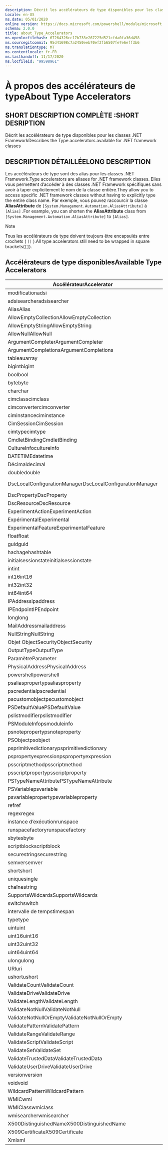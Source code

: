 ```yaml
---
description: Décrit les accélérateurs de type disponibles pour les classes .NET Framework
Locale: en-US
ms.date: 05/01/2020
online version: https://docs.microsoft.com/powershell/module/microsoft.powershell.core/about/about_type_accelerators?view=powershell-7.2&WT.mc_id=ps-gethelp
schema: 2.0.0
title: about_Type_Accelerators
ms.openlocfilehash: 67264326cc17b733e267225d521cfda0fa36d458
ms.sourcegitcommit: 95d41698c7a2450eeb70ef2fb6507fe7e6eff3b6
ms.translationtype: MT
ms.contentlocale: fr-FR
ms.lasthandoff: 11/17/2020
ms.locfileid: "99598961"
---
```

# <a name="about-type-accelerators"></a><span data-ttu-id="27026-103">À propos des accélérateurs de type</span><span class="sxs-lookup"><span data-stu-id="27026-103">About Type Accelerators</span></span>

## <a name="short-desription"></a><span data-ttu-id="27026-104">SHORT DESCRIPTION COMPLÈTE :</span><span class="sxs-lookup"><span data-stu-id="27026-104">SHORT DESRIPTION</span></span>
<span data-ttu-id="27026-105">Décrit les accélérateurs de type disponibles pour les classes .NET Framework</span><span class="sxs-lookup"><span data-stu-id="27026-105">Describes the Type accelerators available for .NET framework classes</span></span>

## <a name="long-description"></a><span data-ttu-id="27026-106">DESCRIPTION DÉTAILLÉE</span><span class="sxs-lookup"><span data-stu-id="27026-106">LONG DESCRIPTION</span></span>

<span data-ttu-id="27026-107">Les accélérateurs de type sont des alias pour les classes .NET Framework.</span><span class="sxs-lookup"><span data-stu-id="27026-107">Type accelerators are aliases for .NET framework classes.</span></span> <span data-ttu-id="27026-108">Elles vous permettent d’accéder à des classes .NET Framework spécifiques sans avoir à taper explicitement le nom de la classe entière.</span><span class="sxs-lookup"><span data-stu-id="27026-108">They allow you to access specific .NET framework classes without having to explicitly type the entire class name.</span></span> <span data-ttu-id="27026-109">Par exemple, vous pouvez raccourcir la classe **AliasAttribute** de `[System.Management.Automation.AliasAttribute]` à `[Alias]` .</span><span class="sxs-lookup"><span data-stu-id="27026-109">For example, you can shorten the **AliasAttribute** class from `[System.Management.Automation.AliasAttribute]` to `[Alias]`.</span></span>

> [!NOTE]
> <span data-ttu-id="27026-110">Tous les accélérateurs de type doivent toujours être encapsulés entre crochets ( `[]` ).</span><span class="sxs-lookup"><span data-stu-id="27026-110">All type accelerators still need to be wrapped in square brackets(`[]`).</span></span>

## <a name="available-type-accelerators"></a><span data-ttu-id="27026-111">Accélérateurs de type disponibles</span><span class="sxs-lookup"><span data-stu-id="27026-111">Available Type Accelerators</span></span>

|        <span data-ttu-id="27026-112">Accélérateur</span><span class="sxs-lookup"><span data-stu-id="27026-112">Accelerator</span></span>          |                           <span data-ttu-id="27026-113">Nom complet de la classe</span><span class="sxs-lookup"><span data-stu-id="27026-113">Full Class Name</span></span>                           |
|---------------------------- | ------------------------------------------------------------------- |
|<span data-ttu-id="27026-114">modification</span><span class="sxs-lookup"><span data-stu-id="27026-114">adsi</span></span>                         | <span data-ttu-id="27026-115">System. DirectoryServices. DirectoryEntry</span><span class="sxs-lookup"><span data-stu-id="27026-115">System.DirectoryServices.DirectoryEntry</span></span>                             |
|<span data-ttu-id="27026-116">adsisearcher</span><span class="sxs-lookup"><span data-stu-id="27026-116">adsisearcher</span></span>                 | <span data-ttu-id="27026-117">System. DirectoryServices. DirectorySearcher</span><span class="sxs-lookup"><span data-stu-id="27026-117">System.DirectoryServices.DirectorySearcher</span></span>                          |
|<span data-ttu-id="27026-118">Alias</span><span class="sxs-lookup"><span data-stu-id="27026-118">Alias</span></span>                        | <span data-ttu-id="27026-119">System. Management. Automation. AliasAttribute</span><span class="sxs-lookup"><span data-stu-id="27026-119">System.Management.Automation.AliasAttribute</span></span>                         |
|<span data-ttu-id="27026-120">AllowEmptyCollection</span><span class="sxs-lookup"><span data-stu-id="27026-120">AllowEmptyCollection</span></span>         | <span data-ttu-id="27026-121">System. Management. Automation. AllowEmptyCollectionAttribute</span><span class="sxs-lookup"><span data-stu-id="27026-121">System.Management.Automation.AllowEmptyCollectionAttribute</span></span>          |
|<span data-ttu-id="27026-122">AllowEmptyString</span><span class="sxs-lookup"><span data-stu-id="27026-122">AllowEmptyString</span></span>             | <span data-ttu-id="27026-123">System. Management. Automation. AllowEmptyStringAttribute</span><span class="sxs-lookup"><span data-stu-id="27026-123">System.Management.Automation.AllowEmptyStringAttribute</span></span>              |
|<span data-ttu-id="27026-124">AllowNull</span><span class="sxs-lookup"><span data-stu-id="27026-124">AllowNull</span></span>                    | <span data-ttu-id="27026-125">System. Management. Automation. AllowNullAttribute</span><span class="sxs-lookup"><span data-stu-id="27026-125">System.Management.Automation.AllowNullAttribute</span></span>                     |
|<span data-ttu-id="27026-126">ArgumentCompleter</span><span class="sxs-lookup"><span data-stu-id="27026-126">ArgumentCompleter</span></span>            | <span data-ttu-id="27026-127">System. Management. Automation. ArgumentCompleterAttribute</span><span class="sxs-lookup"><span data-stu-id="27026-127">System.Management.Automation.ArgumentCompleterAttribute</span></span>             |
|<span data-ttu-id="27026-128">ArgumentCompletions</span><span class="sxs-lookup"><span data-stu-id="27026-128">ArgumentCompletions</span></span>          | <span data-ttu-id="27026-129">System. Management. Automation. ArgumentCompletionsAttribute</span><span class="sxs-lookup"><span data-stu-id="27026-129">System.Management.Automation.ArgumentCompletionsAttribute</span></span>           |
|<span data-ttu-id="27026-130">tableau</span><span class="sxs-lookup"><span data-stu-id="27026-130">array</span></span>                        | <span data-ttu-id="27026-131">System.Array</span><span class="sxs-lookup"><span data-stu-id="27026-131">System.Array</span></span>                                                        |
|<span data-ttu-id="27026-132">bigint</span><span class="sxs-lookup"><span data-stu-id="27026-132">bigint</span></span>                       | <span data-ttu-id="27026-133">System. Numerics. BigInteger</span><span class="sxs-lookup"><span data-stu-id="27026-133">System.Numerics.BigInteger</span></span>                                          |
|<span data-ttu-id="27026-134">bool</span><span class="sxs-lookup"><span data-stu-id="27026-134">bool</span></span>                         | <span data-ttu-id="27026-135">System.Boolean</span><span class="sxs-lookup"><span data-stu-id="27026-135">System.Boolean</span></span>                                                      |
|<span data-ttu-id="27026-136">byte</span><span class="sxs-lookup"><span data-stu-id="27026-136">byte</span></span>                         | <span data-ttu-id="27026-137">System.Byte</span><span class="sxs-lookup"><span data-stu-id="27026-137">System.Byte</span></span>                                                         |
|<span data-ttu-id="27026-138">char</span><span class="sxs-lookup"><span data-stu-id="27026-138">char</span></span>                         | <span data-ttu-id="27026-139">System.Char</span><span class="sxs-lookup"><span data-stu-id="27026-139">System.Char</span></span>                                                         |
|<span data-ttu-id="27026-140">cimclass</span><span class="sxs-lookup"><span data-stu-id="27026-140">cimclass</span></span>                     | <span data-ttu-id="27026-141">Microsoft. Management. infrastructure. CimClass</span><span class="sxs-lookup"><span data-stu-id="27026-141">Microsoft.Management.Infrastructure.CimClass</span></span>                        |
|<span data-ttu-id="27026-142">cimconverter</span><span class="sxs-lookup"><span data-stu-id="27026-142">cimconverter</span></span>                 | <span data-ttu-id="27026-143">Microsoft. Management. infrastructure. CimConverter</span><span class="sxs-lookup"><span data-stu-id="27026-143">Microsoft.Management.Infrastructure.CimConverter</span></span>                    |
|<span data-ttu-id="27026-144">ciminstance</span><span class="sxs-lookup"><span data-stu-id="27026-144">ciminstance</span></span>                  | <span data-ttu-id="27026-145">Microsoft.Management.Infrastructure.CimInstance</span><span class="sxs-lookup"><span data-stu-id="27026-145">Microsoft.Management.Infrastructure.CimInstance</span></span>                     |
|<span data-ttu-id="27026-146">CimSession</span><span class="sxs-lookup"><span data-stu-id="27026-146">CimSession</span></span>                   | <span data-ttu-id="27026-147">Microsoft.Management.Infrastructure.CimSession</span><span class="sxs-lookup"><span data-stu-id="27026-147">Microsoft.Management.Infrastructure.CimSession</span></span>                      |
|<span data-ttu-id="27026-148">cimtype</span><span class="sxs-lookup"><span data-stu-id="27026-148">cimtype</span></span>                      | <span data-ttu-id="27026-149">Microsoft. Management. infrastructure. CimType</span><span class="sxs-lookup"><span data-stu-id="27026-149">Microsoft.Management.Infrastructure.CimType</span></span>                         |
|<span data-ttu-id="27026-150">CmdletBinding</span><span class="sxs-lookup"><span data-stu-id="27026-150">CmdletBinding</span></span>                | <span data-ttu-id="27026-151">System. Management. Automation. CmdletBindingAttribute</span><span class="sxs-lookup"><span data-stu-id="27026-151">System.Management.Automation.CmdletBindingAttribute</span></span>                 |
|<span data-ttu-id="27026-152">CultureInfo</span><span class="sxs-lookup"><span data-stu-id="27026-152">cultureinfo</span></span>                  | <span data-ttu-id="27026-153">System. Globalization. CultureInfo</span><span class="sxs-lookup"><span data-stu-id="27026-153">System.Globalization.CultureInfo</span></span>                                    |
|<span data-ttu-id="27026-154">DATETIME</span><span class="sxs-lookup"><span data-stu-id="27026-154">datetime</span></span>                     | <span data-ttu-id="27026-155">System.DateTime</span><span class="sxs-lookup"><span data-stu-id="27026-155">System.DateTime</span></span>                                                     |
|<span data-ttu-id="27026-156">Décimal</span><span class="sxs-lookup"><span data-stu-id="27026-156">decimal</span></span>                      | <span data-ttu-id="27026-157">System.Decimal</span><span class="sxs-lookup"><span data-stu-id="27026-157">System.Decimal</span></span>                                                      |
|<span data-ttu-id="27026-158">double</span><span class="sxs-lookup"><span data-stu-id="27026-158">double</span></span>                       | <span data-ttu-id="27026-159">System.Double</span><span class="sxs-lookup"><span data-stu-id="27026-159">System.Double</span></span>                                                       |
|<span data-ttu-id="27026-160">DscLocalConfigurationManager</span><span class="sxs-lookup"><span data-stu-id="27026-160">DscLocalConfigurationManager</span></span> | <span data-ttu-id="27026-161">System. Management. Automation. DscLocalConfigurationManagerAttribute</span><span class="sxs-lookup"><span data-stu-id="27026-161">System.Management.Automation.DscLocalConfigurationManagerAttribute</span></span>  |
|<span data-ttu-id="27026-162">DscProperty</span><span class="sxs-lookup"><span data-stu-id="27026-162">DscProperty</span></span>                  | <span data-ttu-id="27026-163">System. Management. Automation. DscPropertyAttribute</span><span class="sxs-lookup"><span data-stu-id="27026-163">System.Management.Automation.DscPropertyAttribute</span></span>                   |
|<span data-ttu-id="27026-164">DscResource</span><span class="sxs-lookup"><span data-stu-id="27026-164">DscResource</span></span>                  | <span data-ttu-id="27026-165">System. Management. Automation. DscResourceAttribute</span><span class="sxs-lookup"><span data-stu-id="27026-165">System.Management.Automation.DscResourceAttribute</span></span>                   |
|<span data-ttu-id="27026-166">ExperimentAction</span><span class="sxs-lookup"><span data-stu-id="27026-166">ExperimentAction</span></span>             | <span data-ttu-id="27026-167">System. Management. Automation. ExperimentAction</span><span class="sxs-lookup"><span data-stu-id="27026-167">System.Management.Automation.ExperimentAction</span></span>                       |
|<span data-ttu-id="27026-168">Expérimental</span><span class="sxs-lookup"><span data-stu-id="27026-168">Experimental</span></span>                 | <span data-ttu-id="27026-169">System. Management. Automation. ExperimentalAttribute</span><span class="sxs-lookup"><span data-stu-id="27026-169">System.Management.Automation.ExperimentalAttribute</span></span>                  |
|<span data-ttu-id="27026-170">ExperimentalFeature</span><span class="sxs-lookup"><span data-stu-id="27026-170">ExperimentalFeature</span></span>          | <span data-ttu-id="27026-171">System. Management. Automation. ExperimentalFeature</span><span class="sxs-lookup"><span data-stu-id="27026-171">System.Management.Automation.ExperimentalFeature</span></span>                    |
|<span data-ttu-id="27026-172">float</span><span class="sxs-lookup"><span data-stu-id="27026-172">float</span></span>                        | <span data-ttu-id="27026-173">System.Single</span><span class="sxs-lookup"><span data-stu-id="27026-173">System.Single</span></span>                                                       |
|<span data-ttu-id="27026-174">guid</span><span class="sxs-lookup"><span data-stu-id="27026-174">guid</span></span>                         | <span data-ttu-id="27026-175">System.Guid</span><span class="sxs-lookup"><span data-stu-id="27026-175">System.Guid</span></span>                                                         |
|<span data-ttu-id="27026-176">hachage</span><span class="sxs-lookup"><span data-stu-id="27026-176">hashtable</span></span>                    | <span data-ttu-id="27026-177">System.Collections.Hashtable</span><span class="sxs-lookup"><span data-stu-id="27026-177">System.Collections.Hashtable</span></span>                                        |
|<span data-ttu-id="27026-178">initialsessionstate</span><span class="sxs-lookup"><span data-stu-id="27026-178">initialsessionstate</span></span>          | <span data-ttu-id="27026-179">System.Management.Automation.Runspaces.InitialSessionState</span><span class="sxs-lookup"><span data-stu-id="27026-179">System.Management.Automation.Runspaces.InitialSessionState</span></span>          |
|<span data-ttu-id="27026-180">int</span><span class="sxs-lookup"><span data-stu-id="27026-180">int</span></span>                          | <span data-ttu-id="27026-181">System.Int32</span><span class="sxs-lookup"><span data-stu-id="27026-181">System.Int32</span></span>                                                        |
|<span data-ttu-id="27026-182">int16</span><span class="sxs-lookup"><span data-stu-id="27026-182">int16</span></span>                        | <span data-ttu-id="27026-183">System.Int16</span><span class="sxs-lookup"><span data-stu-id="27026-183">System.Int16</span></span>                                                        |
|<span data-ttu-id="27026-184">int32</span><span class="sxs-lookup"><span data-stu-id="27026-184">int32</span></span>                        | <span data-ttu-id="27026-185">System.Int32</span><span class="sxs-lookup"><span data-stu-id="27026-185">System.Int32</span></span>                                                        |
|<span data-ttu-id="27026-186">int64</span><span class="sxs-lookup"><span data-stu-id="27026-186">int64</span></span>                        | <span data-ttu-id="27026-187">System.Int64</span><span class="sxs-lookup"><span data-stu-id="27026-187">System.Int64</span></span>                                                        |
|<span data-ttu-id="27026-188">IPAddress</span><span class="sxs-lookup"><span data-stu-id="27026-188">ipaddress</span></span>                    | <span data-ttu-id="27026-189">System .net. IPAddress</span><span class="sxs-lookup"><span data-stu-id="27026-189">System.Net.IPAddress</span></span>                                                |
|<span data-ttu-id="27026-190">IPEndpoint</span><span class="sxs-lookup"><span data-stu-id="27026-190">IPEndpoint</span></span>                   | <span data-ttu-id="27026-191">System .net. IPEndPoint</span><span class="sxs-lookup"><span data-stu-id="27026-191">System.Net.IPEndPoint</span></span>                                               |
|<span data-ttu-id="27026-192">long</span><span class="sxs-lookup"><span data-stu-id="27026-192">long</span></span>                         | <span data-ttu-id="27026-193">System.Int64</span><span class="sxs-lookup"><span data-stu-id="27026-193">System.Int64</span></span>                                                        |
|<span data-ttu-id="27026-194">MailAddress</span><span class="sxs-lookup"><span data-stu-id="27026-194">mailaddress</span></span>                  | <span data-ttu-id="27026-195">System .net. mail. MailAddress</span><span class="sxs-lookup"><span data-stu-id="27026-195">System.Net.Mail.MailAddress</span></span>                                         |
|<span data-ttu-id="27026-196">NullString</span><span class="sxs-lookup"><span data-stu-id="27026-196">NullString</span></span>                   | <span data-ttu-id="27026-197">System. Management. Automation. Language. NullString</span><span class="sxs-lookup"><span data-stu-id="27026-197">System.Management.Automation.Language.NullString</span></span>                    |
|<span data-ttu-id="27026-198">Objet ObjectSecurity</span><span class="sxs-lookup"><span data-stu-id="27026-198">ObjectSecurity</span></span>               | <span data-ttu-id="27026-199">System. Security. AccessControl. objet ObjectSecurity</span><span class="sxs-lookup"><span data-stu-id="27026-199">System.Security.AccessControl.ObjectSecurity</span></span>                        |
|<span data-ttu-id="27026-200">OutputType</span><span class="sxs-lookup"><span data-stu-id="27026-200">OutputType</span></span>                   | <span data-ttu-id="27026-201">System. Management. Automation. OutputTypeAttribute</span><span class="sxs-lookup"><span data-stu-id="27026-201">System.Management.Automation.OutputTypeAttribute</span></span>                    |
|<span data-ttu-id="27026-202">Paramètre</span><span class="sxs-lookup"><span data-stu-id="27026-202">Parameter</span></span>                    | <span data-ttu-id="27026-203">System. Management. Automation. ParameterAttribute</span><span class="sxs-lookup"><span data-stu-id="27026-203">System.Management.Automation.ParameterAttribute</span></span>                     |
|<span data-ttu-id="27026-204">PhysicalAddress</span><span class="sxs-lookup"><span data-stu-id="27026-204">PhysicalAddress</span></span>              | <span data-ttu-id="27026-205">System .net. NetworkInformation. PhysicalAddress</span><span class="sxs-lookup"><span data-stu-id="27026-205">System.Net.NetworkInformation.PhysicalAddress</span></span>                       |
|<span data-ttu-id="27026-206">powershell</span><span class="sxs-lookup"><span data-stu-id="27026-206">powershell</span></span>                   | <span data-ttu-id="27026-207">System. Management. Automation. PowerShell</span><span class="sxs-lookup"><span data-stu-id="27026-207">System.Management.Automation.PowerShell</span></span>                             |
|<span data-ttu-id="27026-208">psaliasproperty</span><span class="sxs-lookup"><span data-stu-id="27026-208">psaliasproperty</span></span>              | <span data-ttu-id="27026-209">System. Management. Automation. PSAliasProperty</span><span class="sxs-lookup"><span data-stu-id="27026-209">System.Management.Automation.PSAliasProperty</span></span>                        |
|<span data-ttu-id="27026-210">pscredential</span><span class="sxs-lookup"><span data-stu-id="27026-210">pscredential</span></span>                 | <span data-ttu-id="27026-211">System. Management. Automation. PSCredential</span><span class="sxs-lookup"><span data-stu-id="27026-211">System.Management.Automation.PSCredential</span></span>                           |
|<span data-ttu-id="27026-212">pscustomobject</span><span class="sxs-lookup"><span data-stu-id="27026-212">pscustomobject</span></span>               | <span data-ttu-id="27026-213">System. Management. Automation. PSObject</span><span class="sxs-lookup"><span data-stu-id="27026-213">System.Management.Automation.PSObject</span></span>                               |
|<span data-ttu-id="27026-214">PSDefaultValue</span><span class="sxs-lookup"><span data-stu-id="27026-214">PSDefaultValue</span></span>               | <span data-ttu-id="27026-215">System.Management.Automation.PSDefaultValueAttribute</span><span class="sxs-lookup"><span data-stu-id="27026-215">System.Management.Automation.PSDefaultValueAttribute</span></span>                |
|<span data-ttu-id="27026-216">pslistmodifier</span><span class="sxs-lookup"><span data-stu-id="27026-216">pslistmodifier</span></span>               | <span data-ttu-id="27026-217">System. Management. Automation. PSListModifier</span><span class="sxs-lookup"><span data-stu-id="27026-217">System.Management.Automation.PSListModifier</span></span>                         |
|<span data-ttu-id="27026-218">PSModuleInfo</span><span class="sxs-lookup"><span data-stu-id="27026-218">psmoduleinfo</span></span>                 | <span data-ttu-id="27026-219">System. Management. Automation. PSModuleInfo</span><span class="sxs-lookup"><span data-stu-id="27026-219">System.Management.Automation.PSModuleInfo</span></span>                           |
|<span data-ttu-id="27026-220">psnoteproperty</span><span class="sxs-lookup"><span data-stu-id="27026-220">psnoteproperty</span></span>               | <span data-ttu-id="27026-221">System. Management. Automation. PSNoteProperty</span><span class="sxs-lookup"><span data-stu-id="27026-221">System.Management.Automation.PSNoteProperty</span></span>                         |
|<span data-ttu-id="27026-222">PSObject</span><span class="sxs-lookup"><span data-stu-id="27026-222">psobject</span></span>                     | <span data-ttu-id="27026-223">System. Management. Automation. PSObject</span><span class="sxs-lookup"><span data-stu-id="27026-223">System.Management.Automation.PSObject</span></span>                               |
|<span data-ttu-id="27026-224">psprimitivedictionary</span><span class="sxs-lookup"><span data-stu-id="27026-224">psprimitivedictionary</span></span>        | <span data-ttu-id="27026-225">System. Management. Automation. PSPrimitiveDictionary</span><span class="sxs-lookup"><span data-stu-id="27026-225">System.Management.Automation.PSPrimitiveDictionary</span></span>                  |
|<span data-ttu-id="27026-226">pspropertyexpression</span><span class="sxs-lookup"><span data-stu-id="27026-226">pspropertyexpression</span></span>         | <span data-ttu-id="27026-227">Microsoft. PowerShell. Commands. PSPropertyExpression</span><span class="sxs-lookup"><span data-stu-id="27026-227">Microsoft.PowerShell.Commands.PSPropertyExpression</span></span>                  |
|<span data-ttu-id="27026-228">psscriptmethod</span><span class="sxs-lookup"><span data-stu-id="27026-228">psscriptmethod</span></span>               | <span data-ttu-id="27026-229">System. Management. Automation. PSScriptMethod</span><span class="sxs-lookup"><span data-stu-id="27026-229">System.Management.Automation.PSScriptMethod</span></span>                         |
|<span data-ttu-id="27026-230">psscriptproperty</span><span class="sxs-lookup"><span data-stu-id="27026-230">psscriptproperty</span></span>             | <span data-ttu-id="27026-231">System. Management. Automation. PSScriptProperty</span><span class="sxs-lookup"><span data-stu-id="27026-231">System.Management.Automation.PSScriptProperty</span></span>                       |
|<span data-ttu-id="27026-232">PSTypeNameAttribute</span><span class="sxs-lookup"><span data-stu-id="27026-232">PSTypeNameAttribute</span></span>          | <span data-ttu-id="27026-233">System. Management. Automation. PSTypeNameAttribute</span><span class="sxs-lookup"><span data-stu-id="27026-233">System.Management.Automation.PSTypeNameAttribute</span></span>                    |
|<span data-ttu-id="27026-234">PSVariable</span><span class="sxs-lookup"><span data-stu-id="27026-234">psvariable</span></span>                   | <span data-ttu-id="27026-235">System. Management. Automation. PSVariable</span><span class="sxs-lookup"><span data-stu-id="27026-235">System.Management.Automation.PSVariable</span></span>                             |
|<span data-ttu-id="27026-236">psvariableproperty</span><span class="sxs-lookup"><span data-stu-id="27026-236">psvariableproperty</span></span>           | <span data-ttu-id="27026-237">System. Management. Automation. PSVariableProperty</span><span class="sxs-lookup"><span data-stu-id="27026-237">System.Management.Automation.PSVariableProperty</span></span>                     |
|<span data-ttu-id="27026-238">ref</span><span class="sxs-lookup"><span data-stu-id="27026-238">ref</span></span>                          | <span data-ttu-id="27026-239">System. Management. Automation. PSReference</span><span class="sxs-lookup"><span data-stu-id="27026-239">System.Management.Automation.PSReference</span></span>                            |
|<span data-ttu-id="27026-240">regex</span><span class="sxs-lookup"><span data-stu-id="27026-240">regex</span></span>                        | <span data-ttu-id="27026-241">System.Text.RegularExpressions.Regex</span><span class="sxs-lookup"><span data-stu-id="27026-241">System.Text.RegularExpressions.Regex</span></span>                                |
|<span data-ttu-id="27026-242">instance d’exécution</span><span class="sxs-lookup"><span data-stu-id="27026-242">runspace</span></span>                     | <span data-ttu-id="27026-243">System. Management. Automation. instances d’exécution. Runspace</span><span class="sxs-lookup"><span data-stu-id="27026-243">System.Management.Automation.Runspaces.Runspace</span></span>                     |
|<span data-ttu-id="27026-244">runspacefactory</span><span class="sxs-lookup"><span data-stu-id="27026-244">runspacefactory</span></span>              | <span data-ttu-id="27026-245">System. Management. Automation. instances d’exécution. RunspaceFactory</span><span class="sxs-lookup"><span data-stu-id="27026-245">System.Management.Automation.Runspaces.RunspaceFactory</span></span>              |
|<span data-ttu-id="27026-246">sbyte</span><span class="sxs-lookup"><span data-stu-id="27026-246">sbyte</span></span>                        | <span data-ttu-id="27026-247">System.SByte</span><span class="sxs-lookup"><span data-stu-id="27026-247">System.SByte</span></span>                                                        |
|<span data-ttu-id="27026-248">scriptblock</span><span class="sxs-lookup"><span data-stu-id="27026-248">scriptblock</span></span>                  | <span data-ttu-id="27026-249">System. Management. Automation. ScriptBlock</span><span class="sxs-lookup"><span data-stu-id="27026-249">System.Management.Automation.ScriptBlock</span></span>                            |
|<span data-ttu-id="27026-250">securestring</span><span class="sxs-lookup"><span data-stu-id="27026-250">securestring</span></span>                 | <span data-ttu-id="27026-251">System.Security.SecureString</span><span class="sxs-lookup"><span data-stu-id="27026-251">System.Security.SecureString</span></span>                                        |
|<span data-ttu-id="27026-252">semver</span><span class="sxs-lookup"><span data-stu-id="27026-252">semver</span></span>                       | <span data-ttu-id="27026-253">System. Management. Automation. SemanticVersion</span><span class="sxs-lookup"><span data-stu-id="27026-253">System.Management.Automation.SemanticVersion</span></span>                        |
|<span data-ttu-id="27026-254">short</span><span class="sxs-lookup"><span data-stu-id="27026-254">short</span></span>                        | <span data-ttu-id="27026-255">System.Int16</span><span class="sxs-lookup"><span data-stu-id="27026-255">System.Int16</span></span>                                                        |
|<span data-ttu-id="27026-256">unique</span><span class="sxs-lookup"><span data-stu-id="27026-256">single</span></span>                       | <span data-ttu-id="27026-257">System.Single</span><span class="sxs-lookup"><span data-stu-id="27026-257">System.Single</span></span>                                                       |
|<span data-ttu-id="27026-258">chaîne</span><span class="sxs-lookup"><span data-stu-id="27026-258">string</span></span>                       | <span data-ttu-id="27026-259">System.String</span><span class="sxs-lookup"><span data-stu-id="27026-259">System.String</span></span>                                                       |
|<span data-ttu-id="27026-260">SupportsWildcards</span><span class="sxs-lookup"><span data-stu-id="27026-260">SupportsWildcards</span></span>            | <span data-ttu-id="27026-261">System. Management. Automation. SupportsWildcardsAttribute</span><span class="sxs-lookup"><span data-stu-id="27026-261">System.Management.Automation.SupportsWildcardsAttribute</span></span>             |
|<span data-ttu-id="27026-262">switch</span><span class="sxs-lookup"><span data-stu-id="27026-262">switch</span></span>                       | <span data-ttu-id="27026-263">System.Management.Automation.SwitchParameter</span><span class="sxs-lookup"><span data-stu-id="27026-263">System.Management.Automation.SwitchParameter</span></span>                        |
|<span data-ttu-id="27026-264">intervalle de temps</span><span class="sxs-lookup"><span data-stu-id="27026-264">timespan</span></span>                     | <span data-ttu-id="27026-265">System.TimeSpan</span><span class="sxs-lookup"><span data-stu-id="27026-265">System.TimeSpan</span></span>                                                     |
|<span data-ttu-id="27026-266">type</span><span class="sxs-lookup"><span data-stu-id="27026-266">type</span></span>                         | <span data-ttu-id="27026-267">System.Type</span><span class="sxs-lookup"><span data-stu-id="27026-267">System.Type</span></span>                                                         |
|<span data-ttu-id="27026-268">uint</span><span class="sxs-lookup"><span data-stu-id="27026-268">uint</span></span>                         | <span data-ttu-id="27026-269">System.UInt32</span><span class="sxs-lookup"><span data-stu-id="27026-269">System.UInt32</span></span>                                                       |
|<span data-ttu-id="27026-270">uint16</span><span class="sxs-lookup"><span data-stu-id="27026-270">uint16</span></span>                       | <span data-ttu-id="27026-271">System.UInt16</span><span class="sxs-lookup"><span data-stu-id="27026-271">System.UInt16</span></span>                                                       |
|<span data-ttu-id="27026-272">uint32</span><span class="sxs-lookup"><span data-stu-id="27026-272">uint32</span></span>                       | <span data-ttu-id="27026-273">System.UInt32</span><span class="sxs-lookup"><span data-stu-id="27026-273">System.UInt32</span></span>                                                       |
|<span data-ttu-id="27026-274">uint64</span><span class="sxs-lookup"><span data-stu-id="27026-274">uint64</span></span>                       | <span data-ttu-id="27026-275">System.UInt64</span><span class="sxs-lookup"><span data-stu-id="27026-275">System.UInt64</span></span>                                                       |
|<span data-ttu-id="27026-276">ulong</span><span class="sxs-lookup"><span data-stu-id="27026-276">ulong</span></span>                        | <span data-ttu-id="27026-277">System.UInt64</span><span class="sxs-lookup"><span data-stu-id="27026-277">System.UInt64</span></span>                                                       |
|<span data-ttu-id="27026-278">URI</span><span class="sxs-lookup"><span data-stu-id="27026-278">uri</span></span>                          | <span data-ttu-id="27026-279">System.Uri</span><span class="sxs-lookup"><span data-stu-id="27026-279">System.Uri</span></span>                                                          |
|<span data-ttu-id="27026-280">ushort</span><span class="sxs-lookup"><span data-stu-id="27026-280">ushort</span></span>                       | <span data-ttu-id="27026-281">System.UInt16</span><span class="sxs-lookup"><span data-stu-id="27026-281">System.UInt16</span></span>                                                       |
|<span data-ttu-id="27026-282">ValidateCount</span><span class="sxs-lookup"><span data-stu-id="27026-282">ValidateCount</span></span>                | <span data-ttu-id="27026-283">System. Management. Automation. ValidateCountAttribute</span><span class="sxs-lookup"><span data-stu-id="27026-283">System.Management.Automation.ValidateCountAttribute</span></span>                 |
|<span data-ttu-id="27026-284">ValidateDrive</span><span class="sxs-lookup"><span data-stu-id="27026-284">ValidateDrive</span></span>                | <span data-ttu-id="27026-285">System. Management. Automation. ValidateDriveAttribute</span><span class="sxs-lookup"><span data-stu-id="27026-285">System.Management.Automation.ValidateDriveAttribute</span></span>                 |
|<span data-ttu-id="27026-286">ValidateLength</span><span class="sxs-lookup"><span data-stu-id="27026-286">ValidateLength</span></span>               | <span data-ttu-id="27026-287">System. Management. Automation. ValidateLengthAttribute</span><span class="sxs-lookup"><span data-stu-id="27026-287">System.Management.Automation.ValidateLengthAttribute</span></span>                |
|<span data-ttu-id="27026-288">ValidateNotNull</span><span class="sxs-lookup"><span data-stu-id="27026-288">ValidateNotNull</span></span>              | <span data-ttu-id="27026-289">System. Management. Automation. ValidateNotNullAttribute</span><span class="sxs-lookup"><span data-stu-id="27026-289">System.Management.Automation.ValidateNotNullAttribute</span></span>               |
|<span data-ttu-id="27026-290">ValidateNotNullOrEmpty</span><span class="sxs-lookup"><span data-stu-id="27026-290">ValidateNotNullOrEmpty</span></span>       | <span data-ttu-id="27026-291">System. Management. Automation. ValidateNotNullOrEmptyAttribute</span><span class="sxs-lookup"><span data-stu-id="27026-291">System.Management.Automation.ValidateNotNullOrEmptyAttribute</span></span>        |
|<span data-ttu-id="27026-292">ValidatePattern</span><span class="sxs-lookup"><span data-stu-id="27026-292">ValidatePattern</span></span>              | <span data-ttu-id="27026-293">System. Management. Automation. ValidatePatternAttribute</span><span class="sxs-lookup"><span data-stu-id="27026-293">System.Management.Automation.ValidatePatternAttribute</span></span>               |
|<span data-ttu-id="27026-294">ValidateRange</span><span class="sxs-lookup"><span data-stu-id="27026-294">ValidateRange</span></span>                | <span data-ttu-id="27026-295">System. Management. Automation. ValidateRangeAttribute</span><span class="sxs-lookup"><span data-stu-id="27026-295">System.Management.Automation.ValidateRangeAttribute</span></span>                 |
|<span data-ttu-id="27026-296">ValidateScript</span><span class="sxs-lookup"><span data-stu-id="27026-296">ValidateScript</span></span>               | <span data-ttu-id="27026-297">System. Management. Automation. ValidateScriptAttribute</span><span class="sxs-lookup"><span data-stu-id="27026-297">System.Management.Automation.ValidateScriptAttribute</span></span>                |
|<span data-ttu-id="27026-298">ValidateSet</span><span class="sxs-lookup"><span data-stu-id="27026-298">ValidateSet</span></span>                  | <span data-ttu-id="27026-299">System. Management. Automation. ValidateSetAttribute</span><span class="sxs-lookup"><span data-stu-id="27026-299">System.Management.Automation.ValidateSetAttribute</span></span>                   |
|<span data-ttu-id="27026-300">ValidateTrustedData</span><span class="sxs-lookup"><span data-stu-id="27026-300">ValidateTrustedData</span></span>          | <span data-ttu-id="27026-301">System. Management. Automation. ValidateTrustedDataAttribute</span><span class="sxs-lookup"><span data-stu-id="27026-301">System.Management.Automation.ValidateTrustedDataAttribute</span></span>           |
|<span data-ttu-id="27026-302">ValidateUserDrive</span><span class="sxs-lookup"><span data-stu-id="27026-302">ValidateUserDrive</span></span>            | <span data-ttu-id="27026-303">System. Management. Automation. ValidateUserDriveAttribute</span><span class="sxs-lookup"><span data-stu-id="27026-303">System.Management.Automation.ValidateUserDriveAttribute</span></span>             |
|<span data-ttu-id="27026-304">version</span><span class="sxs-lookup"><span data-stu-id="27026-304">version</span></span>                      | <span data-ttu-id="27026-305">System.Version</span><span class="sxs-lookup"><span data-stu-id="27026-305">System.Version</span></span>                                                      |
|<span data-ttu-id="27026-306">void</span><span class="sxs-lookup"><span data-stu-id="27026-306">void</span></span>                         | <span data-ttu-id="27026-307">System.Void</span><span class="sxs-lookup"><span data-stu-id="27026-307">System.Void</span></span>                                                         |
|<span data-ttu-id="27026-308">WildcardPattern</span><span class="sxs-lookup"><span data-stu-id="27026-308">WildcardPattern</span></span>              | <span data-ttu-id="27026-309">System. Management. Automation. WildcardPattern</span><span class="sxs-lookup"><span data-stu-id="27026-309">System.Management.Automation.WildcardPattern</span></span>                        |
|<span data-ttu-id="27026-310">WMIC</span><span class="sxs-lookup"><span data-stu-id="27026-310">wmi</span></span>                          | <span data-ttu-id="27026-311">System. Management. ManagementObject</span><span class="sxs-lookup"><span data-stu-id="27026-311">System.Management.ManagementObject</span></span>                                  |
|<span data-ttu-id="27026-312">WMIClass</span><span class="sxs-lookup"><span data-stu-id="27026-312">wmiclass</span></span>                     | <span data-ttu-id="27026-313">System. Management. ManagementClass</span><span class="sxs-lookup"><span data-stu-id="27026-313">System.Management.ManagementClass</span></span>                                   |
|<span data-ttu-id="27026-314">wmisearcher</span><span class="sxs-lookup"><span data-stu-id="27026-314">wmisearcher</span></span>                  | <span data-ttu-id="27026-315">System. Management. ManagementObjectSearcher</span><span class="sxs-lookup"><span data-stu-id="27026-315">System.Management.ManagementObjectSearcher</span></span>                          |
|<span data-ttu-id="27026-316">X500DistinguishedName</span><span class="sxs-lookup"><span data-stu-id="27026-316">X500DistinguishedName</span></span>        | <span data-ttu-id="27026-317">System.Security.Cryptography.X509Certificates.X500DistinguishedName</span><span class="sxs-lookup"><span data-stu-id="27026-317">System.Security.Cryptography.X509Certificates.X500DistinguishedName</span></span> |
|<span data-ttu-id="27026-318">X509Certificate</span><span class="sxs-lookup"><span data-stu-id="27026-318">X509Certificate</span></span>              | <span data-ttu-id="27026-319">System.Security.Cryptography.X509Certificates.X509Certificate</span><span class="sxs-lookup"><span data-stu-id="27026-319">System.Security.Cryptography.X509Certificates.X509Certificate</span></span>       |
|<span data-ttu-id="27026-320">Xml</span><span class="sxs-lookup"><span data-stu-id="27026-320">xml</span></span>                          | <span data-ttu-id="27026-321">System.Xml.XmlDocument</span><span class="sxs-lookup"><span data-stu-id="27026-321">System.Xml.XmlDocument</span></span>                                              |

